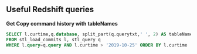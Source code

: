 ## Useful Redshift queries
**Get Copy command history with tableNames**
```sql
SELECT l.curtime,q.database, split_part(q.querytxt,' ', 2) AS tableName,l.filename
FROM stl_load_commits l, stl_query q
WHERE l.query=q.query AND l.curtime > '2019-10-25' ORDER BY l.curtime
```
